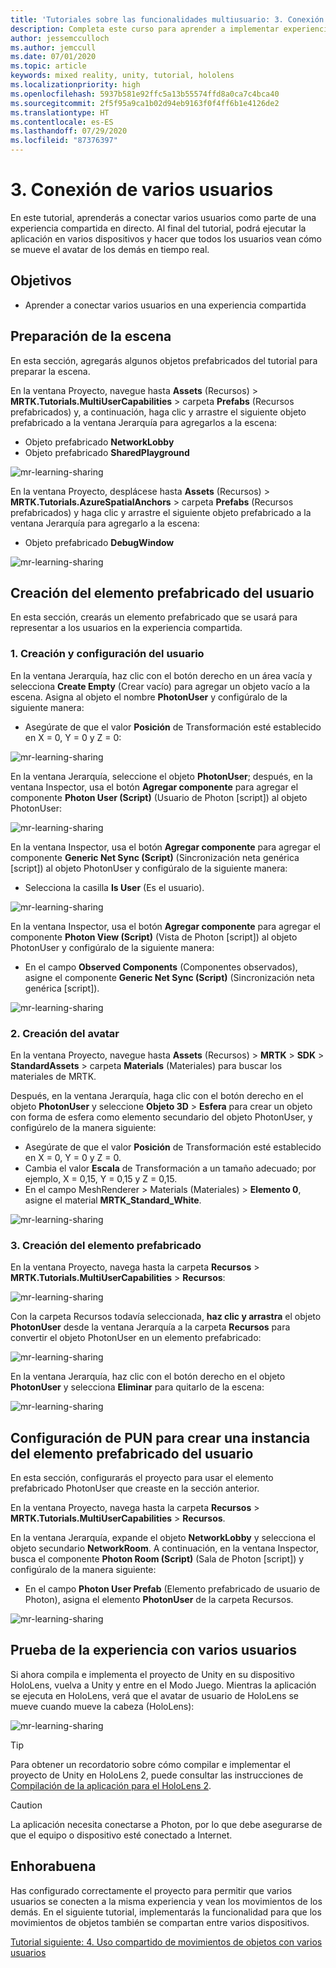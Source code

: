 ```yaml
---
title: 'Tutoriales sobre las funcionalidades multiusuario: 3. Conexión de varios usuarios'
description: Completa este curso para aprender a implementar experiencias compartidas con varios usuarios en una aplicación de HoloLens 2.
author: jessemcculloch
ms.author: jemccull
ms.date: 07/01/2020
ms.topic: article
keywords: mixed reality, unity, tutorial, hololens
ms.localizationpriority: high
ms.openlocfilehash: 5937b581e92ffc5a13b55574ffd8a0ca7c4bca40
ms.sourcegitcommit: 2f5f95a9ca1b02d94eb9163f0f4ff6b1e4126de2
ms.translationtype: HT
ms.contentlocale: es-ES
ms.lasthandoff: 07/29/2020
ms.locfileid: "87376397"
---
```

# <a name="3-connecting-multiple-users"></a>3. Conexión de varios usuarios

En este tutorial, aprenderás a conectar varios usuarios como parte de una experiencia compartida en directo. Al final del tutorial, podrá ejecutar la aplicación en varios dispositivos y hacer que todos los usuarios vean cómo se mueve el avatar de los demás en tiempo real.

## <a name="objectives"></a>Objetivos

* Aprender a conectar varios usuarios en una experiencia compartida

## <a name="preparing-the-scene"></a>Preparación de la escena

En esta sección, agregarás algunos objetos prefabricados del tutorial para preparar la escena.

En la ventana Proyecto, navegue hasta **Assets** (Recursos)  > **MRTK.Tutorials.MultiUserCapabilities** > carpeta **Prefabs** (Recursos prefabricados) y, a continuación, haga clic y arrastre el siguiente objeto prefabricado a la ventana Jerarquía para agregarlos a la escena:

* Objeto prefabricado **NetworkLobby**
* Objeto prefabricado **SharedPlayground**

![mr-learning-sharing](images/mr-learning-sharing/sharing-03-section1-step1-1.png)

En la ventana Proyecto, desplácese hasta **Assets** (Recursos)  > **MRTK.Tutorials.AzureSpatialAnchors** > carpeta **Prefabs** (Recursos prefabricados) y haga clic y arrastre el siguiente objeto prefabricado a la ventana Jerarquía para agregarlo a la escena:

* Objeto prefabricado **DebugWindow**

![mr-learning-sharing](images/mr-learning-sharing/sharing-03-section1-step1-2.png)

## <a name="creating-the-user-prefab"></a>Creación del elemento prefabricado del usuario

En esta sección, crearás un elemento prefabricado que se usará para representar a los usuarios en la experiencia compartida.

### <a name="1-create-and-configure-the-user"></a>1. Creación y configuración del usuario

En la ventana Jerarquía, haz clic con el botón derecho en un área vacía y selecciona **Create Empty** (Crear vacío) para agregar un objeto vacío a la escena. Asigna al objeto el nombre **PhotonUser** y configúralo de la siguiente manera:

* Asegúrate de que el valor **Posición** de Transformación esté establecido en X = 0, Y = 0 y Z = 0:

![mr-learning-sharing](images/mr-learning-sharing/sharing-03-section2-step1-1.png)

En la ventana Jerarquía, seleccione el objeto **PhotonUser**; después, en la ventana Inspector, usa el botón **Agregar componente** para agregar el componente **Photon User (Script)** (Usuario de Photon [script]) al objeto PhotonUser:

![mr-learning-sharing](images/mr-learning-sharing/sharing-03-section2-step1-2.png)

En la ventana Inspector, usa el botón **Agregar componente** para agregar el componente **Generic Net Sync (Script)** (Sincronización neta genérica [script]) al objeto PhotonUser y configúralo de la siguiente manera:

* Selecciona la casilla **Is User** (Es el usuario).

![mr-learning-sharing](images/mr-learning-sharing/sharing-03-section2-step1-3.png)

En la ventana Inspector, usa el botón **Agregar componente** para agregar el componente **Photon View (Script)** (Vista de Photon [script]) al objeto PhotonUser y configúralo de la siguiente manera:

* En el campo **Observed Components** (Componentes observados), asigne el componente **Generic Net Sync (Script)** (Sincronización neta genérica [script]).

![mr-learning-sharing](images/mr-learning-sharing/sharing-03-section2-step1-4.png)

### <a name="2-create-the-avatar"></a>2. Creación del avatar

En la ventana Proyecto, navegue hasta **Assets** (Recursos)  > **MRTK** > **SDK** > **StandardAssets** > carpeta **Materials** (Materiales) para buscar los materiales de MRTK.

Después, en la ventana Jerarquía, haga clic con el botón derecho en el objeto **PhotonUser** y seleccione **Objeto 3D** > **Esfera** para crear un objeto con forma de esfera como elemento secundario del objeto PhotonUser, y configúrelo de la manera siguiente:

* Asegúrate de que el valor **Posición** de Transformación esté establecido en X = 0, Y = 0 y Z = 0.
* Cambia el valor **Escala** de Transformación a un tamaño adecuado; por ejemplo, X = 0,15, Y = 0,15 y Z = 0,15.
* En el campo MeshRenderer > Materials (Materiales) > **Elemento 0**, asigne el material **MRTK_Standard_White**.

![mr-learning-sharing](images/mr-learning-sharing/sharing-03-section2-step2-1.png)

### <a name="3-create-the-prefab"></a>3. Creación del elemento prefabricado

En la ventana Proyecto, navega hasta la carpeta **Recursos** > **MRTK.Tutorials.MultiUserCapabilities** > **Recursos**:

![mr-learning-sharing](images/mr-learning-sharing/sharing-03-section2-step3-1.png)

Con la carpeta Recursos todavía seleccionada, **haz clic y arrastra** el objeto **PhotonUser** desde la ventana Jerarquía a la carpeta **Recursos** para convertir el objeto PhotonUser en un elemento prefabricado:

![mr-learning-sharing](images/mr-learning-sharing/sharing-03-section2-step3-2.png)

En la ventana Jerarquía, haz clic con el botón derecho en el objeto **PhotonUser** y selecciona **Eliminar** para quitarlo de la escena:

![mr-learning-sharing](images/mr-learning-sharing/sharing-03-section2-step3-3.png)

## <a name="configuring-pun-to-instantiate-the-user-prefab"></a>Configuración de PUN para crear una instancia del elemento prefabricado del usuario

En esta sección, configurarás el proyecto para usar el elemento prefabricado PhotonUser que creaste en la sección anterior.

En la ventana Proyecto, navega hasta la carpeta **Recursos** > **MRTK.Tutorials.MultiUserCapabilities** > **Recursos**.

En la ventana Jerarquía, expande el objeto **NetworkLobby** y selecciona el objeto secundario **NetworkRoom**. A continuación, en la ventana Inspector, busca el componente **Photon Room (Script)** (Sala de Photon [script]) y configúralo de la manera siguiente:

* En el campo **Photon User Prefab** (Elemento prefabricado de usuario de Photon), asigna el elemento **PhotonUser** de la carpeta Recursos.

![mr-learning-sharing](images/mr-learning-sharing/sharing-03-section3-step1-1.png)

## <a name="trying-the-experience-with-multiple-users"></a>Prueba de la experiencia con varios usuarios

Si ahora compila e implementa el proyecto de Unity en su dispositivo HoloLens, vuelva a Unity y entre en el Modo Juego. Mientras la aplicación se ejecuta en HoloLens, verá que el avatar de usuario de HoloLens se mueve cuando mueve la cabeza (HoloLens):

![mr-learning-sharing](images/mr-learning-sharing/sharing-03-section4-step1-1.gif)

> [!TIP]
> Para obtener un recordatorio sobre cómo compilar e implementar el proyecto de Unity en HoloLens 2, puede consultar las instrucciones de [Compilación de la aplicación para el HoloLens 2](mr-learning-base-02.md#building-your-application-to-your-hololens-2).

> [!CAUTION]
> La aplicación necesita conectarse a Photon, por lo que debe asegurarse de que el equipo o dispositivo esté conectado a Internet.

## <a name="congratulations"></a>Enhorabuena

Has configurado correctamente el proyecto para permitir que varios usuarios se conecten a la misma experiencia y vean los movimientos de los demás. En el siguiente tutorial, implementarás la funcionalidad para que los movimientos de objetos también se compartan entre varios dispositivos.

[Tutorial siguiente: 4. Uso compartido de movimientos de objetos con varios usuarios](mr-learning-sharing-04.md)
